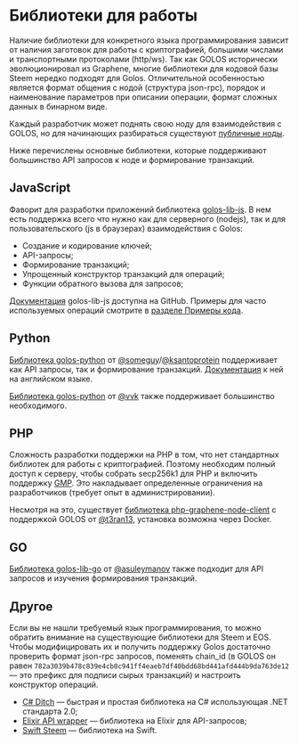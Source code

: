 # Библиотеки для работы

Наличие библиотеки для конкретного языка программирования зависит от наличия заготовок для работы с криптографией, большими числами и транспортными протоколами (http/ws). Так как GOLOS исторически эволюционировал из Graphene, многие библиотеки для кодовой базы Steem нередко подходят для Golos. Отличительной особенностью является формат общения с нодой (структура json-rpc), порядок и наименование параметров при описании операции, формат сложных данных в бинарном виде.

Каждый разработчик может поднять свою ноду для взаимодействия с GOLOS, но для начинающих разбираться существуют [публичные ноды](https://golos.id/nodes).

Ниже перечислены основные библиотеки, которые поддерживают большинство API запросов к ноде и формирование транзакций.

## JavaScript

Фаворит для разработки приложений библиотека [golos-lib-js](https://github.com/golos-blockchain/libs/tree/master/golos-lib-js). В нем есть поддержка всего что нужно как для серверного (nodejs), так и для пользовательского (js в браузерах) взаимодействия с Golos:

* Создание и кодирование ключей;
* API-запросы;
* Формирование транзакций;
* Упрощенный конструктор транзакций для операций;
* Функции обратного вызова для запросов;

[Документация](https://github.com/golos-blockchain/libs/tree/master/golos-lib-js/docs) golos-lib-js доступна на GitHub. Примеры для часто используемых операций смотрите в [разделе Примеры кода](code-examples.md).

## Python

[Библиотека golos-python](https://github.com/Privex/golos-python) от [@someguy](https://golos.id/@someguy123)/[@ksantoprotein](https://golos.id/@ksantoprotein) поддерживает как API запросы, так и формирование транзакций. [Документация](https://golos-python.readthedocs.io/en/latest/index.html) к ней на английском языке.

[Библиотека golos-python](https://github.com/bitfag/golos-python) от [@vvk](https://golos.id/@vvk) также поддерживает большинство необходимого.

## PHP

Сложность разработки поддержки на PHP в том, что нет стандартных библиотек для работы с криптографией. Поэтому необходим полный доступ к серверу, чтобы собрать secp256k1 для PHP и включить поддержку [GMP](https://ru.wikipedia.org/wiki/GNU\_Multi-Precision\_Library). Это накладывает определенные ограничения на разработчиков (требует опыт в администрировании).

Несмотря на это, существует [библиотека php-graphene-node-client](https://github.com/t3ran13/php-graphene-node-client/) с поддержкой GOLOS от [@t3ran13](https://golos.id/@t3ran13), установка возможна через Docker.

## GO

[Библиотека golos-lib-go](https://github.com/golos-blockchain/golos-lib-go) от [@asuleymanov](https://golos.id/@asuleymanov) также подходит для API запросов и изучения формирования транзакций.

## Другое

Если вы не нашли требуемый язык программирования, то можно обратить внимание на существующие библиотеки для Steem и EOS. Чтобы модифицировать их и получить поддержку Golos достаточно проверить формат json-rpc запросов, поменять chain\_id (в GOLOS он равен `782a3039b478c839e4cb0c941ff4eaeb7df40bdd68bd441afd444b9da763de12` — это префикс для подписи сырых транзакций) и настроить конструктор операций.

* [C# Ditch](https://github.com/Chainers/Ditch) — быстрая и простая библиотека на C# использующая .NET стандарта 2.0;
* [Elixir API wrapper](https://github.com/metachaos-systems/steemex) — библиотека на Elixir для API-запросов;
* [Swift Steem](https://github.com/steemit/swift-steem) — библиотека на Swift.
